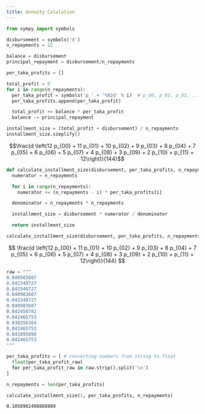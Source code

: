 ```yaml
---
title: Annuity Calulation
---
```


```python
from sympy import symbols
```

```python
disbursement = symbols('d')
n_repayments = 12

balance = disbursement
principal_repayment = disbursement/n_repayments

per_taka_profits = []

total_profit = 0
for i in range(n_repayments):
  per_taka_profit = symbols('p_' + '%02d' % i)  # p_00, p_01, p_02, ...
  per_taka_profits.append(per_taka_profit)

  total_profit += balance * per_taka_profit
  balance -= principal_repayment

installment_size = (total_profit + disbursement) / n_repayments
installment_size.simplify()
```

$$\frac{d \left(12 p_{00} + 11 p_{01} + 10 p_{02} + 9 p_{03} + 8 p_{04} + 7 p_{05} + 6 p_{06} + 5 p_{07} + 4 p_{08} + 3 p_{09} + 2 p_{10} + p_{11} + 12\right)}{144}$$

```python
def calculate_installment_size(disbursement, per_taka_profits, n_repayments):
  numerator = n_repayments

  for i in range(n_repayments):
    numerator += (n_repayments - i) * per_taka_profits[i]

  denominator = n_repayments * n_repayments

  installment_size = disbursement * numerator / denominator

  return installment_size

calculate_installment_size(disbursement, per_taka_profits, n_repayments).simplify()
```

$$
\frac{d \left(12 p_{00} + 11 p_{01} + 10 p_{02} + 9 p_{03} + 8 p_{04} + 7 p_{05} + 6 p_{06} + 5 p_{07} + 4 p_{08} + 3 p_{09} + 2 p_{10} + p_{11} + 12\right)}{144}
$$

```python
raw = """
0.040983607
0.042349727
0.042349727
0.040983607
0.042349727
0.040983607
0.042450782
0.042465753
0.038356164
0.042465753
0.041095890
0.042465753
"""

per_taka_profits = [ # converting numbers from string to float
  float(per_taka_profit_raw)
  for per_taka_profit_raw in raw.strip().split('\n')
]

n_repayments = len(per_taka_profits)

calculate_installment_size(1, per_taka_profits, n_repayments)
```

```shell
0.1058902498888889
```
